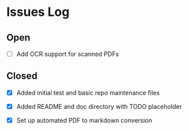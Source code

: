# Issues Log

## Open
- [ ] Add OCR support for scanned PDFs

## Closed
- [x] Added initial test and basic repo maintenance files

- [x] Added README and doc directory with TODO placeholder
- [x] Set up automated PDF to markdown conversion
